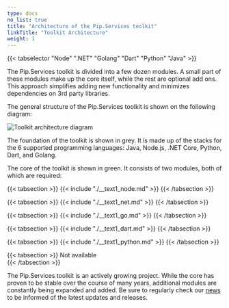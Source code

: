 ```yaml
---
type: docs
no_list: true
title: "Architecture of the Pip.Services toolkit"
linkTitle: "Toolkit Architecture"
weight: 1
---
```

{{< tabselector "Node" ".NET" "Golang" "Dart" "Python" "Java" >}}

The Pip.Services toolkit is divided into a few dozen modules. A small part of these modules make up the core itself, while the rest are optional add ons. This approach simplifies adding new functionality and minimizes dependencies on 3rd party libraries.


The general structure of the Pip.Services toolkit is shown on the following diagram:

![Toolkit architecture diagram](/images/getting_started/toolkit_architecture/toolkit_diagram.png)

The foundation of the toolkit is shown in grey. It is made up of the stacks for the 6 supported programming languages: Java, Node.js, .NET Core, Python, Dart, and Golang.

The core of the toolkit is shown in green. It consists of two modules, both of which are required:


{{< tabsection >}}
  {{< include "./__text1_node.md" >}} 
{{< /tabsection >}}

{{< tabsection >}}
  {{< include "./__text1_net.md" >}}
{{< /tabsection >}}

{{< tabsection >}}
  {{< include "./__text1_go.md" >}}
{{< /tabsection >}}

{{< tabsection >}}
   {{< include "./__text1_dart.md" >}} 
{{< /tabsection >}}

{{< tabsection >}}
  {{< include "./__text1_python.md" >}}
{{< /tabsection >}}

{{< tabsection >}}
  Not available  
{{< /tabsection >}}


The Pip.Services toolkit is an actively growing project. While the core has proven to be stable over the course of many years, additional modules are constantly being expanded and added. Be sure to regularly check our [news](https://www.pipservices.org/news) to be informed of the latest updates and releases.

